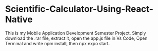 # Scientific-Calculator-Using-React-Native
This is my Mobile Application Development Semester Project.
Simply download the .rar file, extract it, open the app.js file in Vs Code, Open Terminal and write npm install, then npx expo start.
